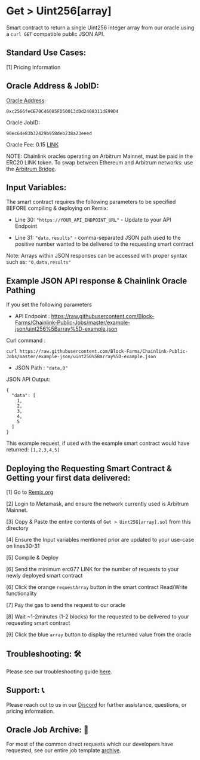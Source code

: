 # Get > Uint256[array]
Smart contract to return a single Uint256 integer array from our oracle using a `curl GET` compatible public JSON API.

## Standard Use Cases:
[1] Pricing Information

## Oracle Address & JobID:
[Oracle Address](https://arbiscan.io/address/0xc2566feCE70C46085FD50013dDd2408311dE99D4): 
```
0xc2566feCE70C46085FD50013dDd2408311dE99D4
```
Oracle JobID: 
```
90ec64e83b32429b958deb238a23eeed
```
Oracle Fee: 0.15 [LINK](https://arbiscan.io/address/0xf97f4df75117a78c1A5a0DBb814Af92458539FB4)

NOTE: Chainlink oracles operating on Arbitrum Mainnet, must be paid in the ERC20 LINK token. To swap between Ethereum and Arbitrum networks: use the [Arbitrum Bridge](https://bridge.arbitrum.io/).

## Input Variables:
The smart contract requires the following parameters to be specified BEFORE compiling & deploying on Remix:

* Line 30: `"https://YOUR_API_ENDPOINT_URL"` - Update to your API Endpoint

* Line 31: `"data,results"` - comma-separated JSON path used to the positive number wanted to be delivered to the requesting smart contract

Note: Arrays within JSON responses can be accessed with proper syntax such as: `"0,data,results"`

## Example JSON API response & Chainlink Oracle Pathing
If you set the following parameters

* API Endpoint : https://raw.githubusercontent.com/Block-Farms/Chainlink-Public-Jobs/master/example-json/uint256%5Barray%5D-example.json

Curl command : 
```
curl https://raw.githubusercontent.com/Block-Farms/Chainlink-Public-Jobs/master/example-json/uint256%5Barray%5D-example.json
```

* JSON Path : `"data,0"`

JSON API Output:
```
{
  "data": [
    1,
    2,
    3,
    4,
    5
  ]
}
```
This example request, if used with the example smart contract would have returned: `[1,2,3,4,5]`

## Deploying the Requesting Smart Contract & Getting your first data delivered:
[1] Go to [Remix.org](https://remix.ethereum.org/)

[2] Login to Metamask, and ensure the network currently used is Arbitrum Mainnet.

[3] Copy & Paste the entire contents of `Get > Uint256[array].sol` from this directory

[4] Ensure the Input variables mentioned prior are updated to your use-case on lines30-31

[5] Compile & Deploy

[6] Send the minimum erc677 LINK for the number of requests to your newly deployed smart contract

[6] Click the orange `requestArray` button in the smart contract Read/Write functionality

[7] Pay the gas to send the request to our oracle

[8] Wait ~1-2minutes (1-2 blocks) for the requested to be delivered to your requesting smart contract

[9] Click the blue `array` button to display the returned value from the oracle

## Troubleshooting: :hammer_and_wrench:
Please see our troubleshooting guide [here](https://github.com/Block-Farms/Chainlink-Public-Jobs/blob/master/README.md#troubleshooting).

## Support: :telephone_receiver:
Please reach out to us in our [Discord](https://discord.gg/PgxRVrDUm7) for further assistance, questions, or pricing information.

## Oracle Job Archive: :scroll:
For most of the common direct requests which our developers have requested, see our entire job template [archive](https://github.com/Block-Farms/Chainlink-Job-Spec-Template-Smart-Contract-Archive/tree/main/2_Direct_Request).
